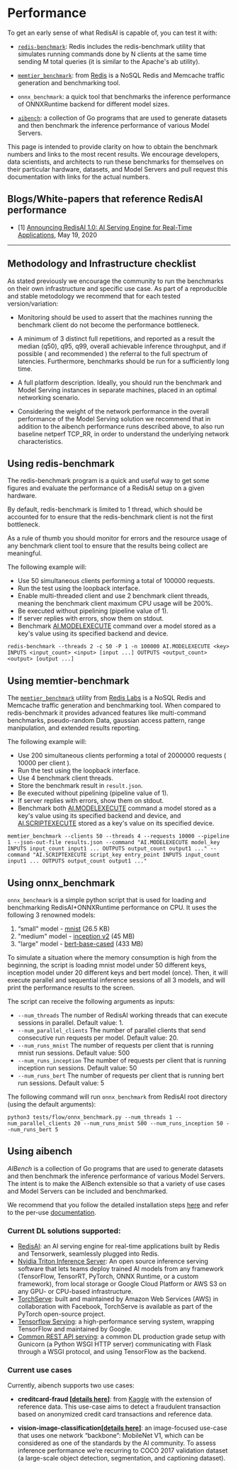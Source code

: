 # Performance

To get an early sense of what RedisAI is capable of, you can test it with:
- [`redis-benchmark`](https://redis.io/topics/benchmarks): Redis includes the redis-benchmark utility that simulates running commands done by N clients at the same time sending M total queries (it is similar to the Apache's ab utility).

- [`memtier_benchmark`](https://github.com/RedisLabs/memtier_benchmark): from [Redis](https://redislabs.com/) is a NoSQL Redis and Memcache traffic generation and benchmarking tool.

- `onnx_benchmark`: a quick tool that benchmarks the inference performance of ONNXRuntime backend for different model sizes.

- [`aibench`](https://github.com/RedisAI/aibench):  a collection of Go programs that are used to generate datasets and then benchmark the inference performance of various Model Servers.


This page is intended to provide clarity on how to obtain the benchmark numbers and links to the most recent results. We encourage developers, data scientists, and architects to run these benchmarks for themselves on their particular hardware, datasets, and Model Servers and pull request this documentation with links for the actual numbers.

## Blogs/White-papers that reference RedisAI performance

- [1] [Announcing RedisAI 1.0: AI Serving Engine for Real-Time Applications](https://redislabs.com/blog/redisai-ai-serving-engine-for-real-time-applications/), May 19, 2020


---------------------------------------

## Methodology and Infrastructure checklist
As stated previously we encourage the community to run the benchmarks on their own infrastructure and specific use case. As part of a reproducible and stable metodology we recommend that for each tested version/variation:

- Monitoring should be used to assert that the machines running the benchmark client do not become the performance bottleneck.

- A minimum of 3 distinct full repetitions, and reported as a result the median (q50), q95, q99, overall achievable inference throughput, and if possible ( and recommended ) the referral to the full spectrum of latencies. Furthermore, benchmarks should be run for a sufficiently long time.

- A full platform description. Ideally, you should run the benchmark and Model Serving instances in separate machines, placed in an optimal networking scenario.

- Considering the weight of the network performance in the overall performance of the Model Serving solution we recommend that in addition to the aibench performance runs described above, to also run baseline netperf TCP_RR, in order to understand the underlying network characteristics.

## Using redis-benchmark

The redis-benchmark program is a quick and useful way to get some figures and evaluate the performance of a RedisAI setup on a given hardware.

By default, redis-benchmark is limited to 1 thread, which should be accounted for to ensure that the redis-benchmark client is not the first bottleneck.

As a rule of thumb you should monitor for errors and the resource usage of any benchmark client tool to ensure that the results being collect are meaningful.

The following example will:
- Use 50 simultaneous clients performing a total of 100000 requests.
- Run the test using the loopback interface.
- Enable multi-threaded client and use 2 benchmark client threads, meaning the benchmark client maximum CPU usage will be 200%.
- Be executed without pipelining (pipeline value of 1).
- If server replies with errors, show them on stdout.
- Benchmark [AI.MODELEXECUTE](https://oss.redislabs.com/redisai/commands/#aimodelexecute) command over a model stored as a key's value using its specified backend and device.

```
redis-benchmark --threads 2 -c 50 -P 1 -n 100000 AI.MODELEXECUTE <key> INPUTS <input_count> <input> [input ...] OUTPUTS <output_count> <output> [output ...]
```

## Using memtier-benchmark

The [`memtier_benchmark`](https://github.com/RedisLabs/memtier_benchmark) utility from [Redis Labs](https://redislabs.com/) is a NoSQL Redis and Memcache traffic generation and benchmarking tool. When compared to redis-benchmark it provides advanced features like multi-command benchmarks, pseudo-random Data, gaussian access pattern, range manipulation, and extended results reporting.

The following example will:
- Use 200 simultaneous clients performing a total of 2000000 requests ( 10000 per client ).
- Run the test using the loopback interface.
- Use 4 benchmark client threads.
- Store the benchmark result in `result.json`.
- Be executed without pipelining (pipeline value of 1).
- If server replies with errors, show them on stdout.
- Benchmark both [AI.MODELEXECUTE](https://oss.redislabs.com/redisai/commands/#aimodelexecute) command a model stored as a key's value using its specified backend and device, and [AI.SCRIPTEXECUTE](https://oss.redislabs.com/redisai/commands/#aiscriptexecute) stored as a key's value on its specified device.

```
memtier_benchmark --clients 50 --threads 4 --requests 10000 --pipeline 1 --json-out-file results.json --command "AI.MODELEXECUTE model_key INPUTS input_count input1 ... OUTPUTS output_count output1 ..." --command "AI.SCRIPTEXECUTE script_key entry_point INPUTS input_count input1 ... OUTPUTS output_count output1 ..."
```

## Using onnx_benchmark

`onnx_benchmark` is a simple python script that is used for loading and benchmarking RedisAI+ONNXRuntime performance on CPU. It uses the following 3 renowned models:
1. “small" model - [mnist](https://en.wikipedia.org/wiki/MNIST_database) (26.5 KB)
2. "medium" model - [inception v2](https://towardsdatascience.com/a-simple-guide-to-the-versions-of-the-inception-network-7fc52b863202) (45 MB)
3. "large" model - [bert-base-cased](https://huggingface.co/bert-base-cased) (433 MB)

To simulate a situation where the memory consumption is high from the beginning, the script is loading mnist model under 50 different keys, inception model under 20 different keys and bert model (once). 
Then, it will execute parallel and sequential inference sessions of all 3 models, and will print the performance results to the screen.

The script can receive the following arguments as inputs:
- `--num_threads` The number of RedisAI working threads that can execute sessions in parallel. Default value: 1.
- `--num_parallel_clients` The number of parallel clients that send consecutive run requests per model. Default value: 20.
- `--num_runs_mnist` The number of requests per client that is running mnist run sessions. Default value: 500
- `--num_runs_inception` The number of requests per client that is running inception run sessions. Default value: 50
- `--num_runs_bert` The number of requests per client that is running bert run sessions. Default value: 5

The following command will run `onnx_benchmark` from RedisAI root directory (using the default arguments):

```python3 tests/flow/onnx_benchmark.py --num_threads 1 --num_parallel_clients 20 --num_runs_mnist 500 --num_runs_inception 50 --num_runs_bert 5```

## Using aibench

_AIBench_ is a collection of Go programs that are used to generate datasets and then benchmark the inference performance of various Model Servers. The intent is to make the AIBench extensible so that a variety of use cases and Model Servers can be included and benchmarked.


We recommend that you follow the detailed installation steps [here](https://github.com/RedisAI/aibench#installation) and refer to the per-use [documentation](https://github.com/RedisAI/aibench#current-use-cases).

###  Current DL solutions supported:

- [RedisAI](https://redisai.io): an AI serving engine for real-time applications built by Redis and Tensorwerk, seamlessly plugged into ​Redis.
- [Nvidia Triton Inference Server](https://docs.nvidia.com/deeplearning/triton-inference-server): An open source inference serving software that lets teams deploy trained AI models from any framework (TensorFlow, TensorRT, PyTorch, ONNX Runtime, or a custom framework), from local storage or Google Cloud Platform or AWS S3 on any GPU- or CPU-based infrastructure.
- [TorchServe](https://pytorch.org/serve/): built and maintained by Amazon Web Services (AWS) in collaboration with Facebook, TorchServe is available as part of the PyTorch open-source project.
- [Tensorflow Serving](https://www.tensorflow.org/tfx/guide/serving): a high-performance serving system, wrapping TensorFlow and maintained by Google.
- [Common REST API serving](https://redisai.io): a common DL production grade setup with Gunicorn (a Python WSGI HTTP server) communicating with Flask through a WSGI protocol, and using TensorFlow as the backend.

### Current use cases

Currently, aibench supports two use cases:
- **creditcard-fraud [[details here](https://github.com/RedisAI/aibench/blob/master/docs/creditcard-fraud-benchmark/description.md)]**: from [Kaggle](https://www.kaggle.com/mlg-ulb/creditcardfraud) with the extension of reference data. This use-case aims to detect a fraudulent transaction based on anonymized credit card transactions and reference data.


- **vision-image-classification[[details here](dhttps://github.com/RedisAI/aibench/blob/master/ocs/vision-image-classification-benchmark/description.md)]**: an image-focused use-case that uses one network “backbone”: MobileNet V1, which can be considered as one of the standards by the AI community. To assess inference performance we’re recurring to COCO 2017 validation dataset (a large-scale object detection, segmentation, and captioning dataset).


